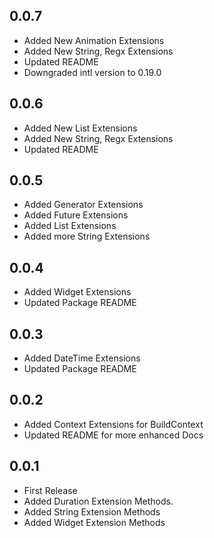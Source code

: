 ## 0.0.7
* Added New Animation Extensions
* Added New String, Regx Extensions
* Updated README
* Downgraded intl version to 0.19.0

## 0.0.6
* Added New List Extensions
* Added New String, Regx Extensions
* Updated README

## 0.0.5
* Added Generator Extensions
* Added Future Extensions
* Added List Extensions
* Added more String Extensions

## 0.0.4
* Added Widget Extensions
* Updated Package README

## 0.0.3
* Added DateTime Extensions
* Updated Package README

## 0.0.2

* Added Context Extensions for BuildContext
* Updated README for more enhanced Docs

## 0.0.1

* First Release
* Added Duration Extension Methods.
* Added String Extension Methods
* Added Widget Extension Methods

